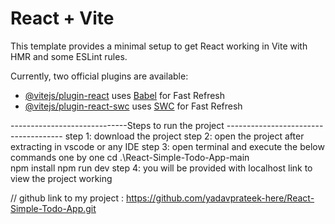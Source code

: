 # React + Vite

This template provides a minimal setup to get React working in Vite with HMR and some ESLint rules.

Currently, two official plugins are available:

- [@vitejs/plugin-react](https://github.com/vitejs/vite-plugin-react/blob/main/packages/plugin-react/README.md) uses [Babel](https://babeljs.io/) for Fast Refresh
- [@vitejs/plugin-react-swc](https://github.com/vitejs/vite-plugin-react-swc) uses [SWC](https://swc.rs/) for Fast Refresh


-----------------------------Steps to run the project -------------------------------------
step 1: download the project
step 2: open the project after extracting in vscode or any IDE
step 3: open terminal and execute the below commands one by one 
	cd .\React-Simple-Todo-App-main\
	npm install
	npm run dev
step 4: you will be provided with localhost link to view the project working


// github link to my project : https://github.com/yadavprateek-here/React-Simple-Todo-App.git
